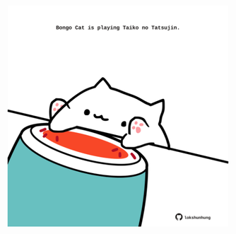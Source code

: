 <!-- built at 16/11/2023, 21:00:42 UTC -->
<p align="center">
  <img width="500" height="500" src="./ReadmeImage.svg">
</p>
